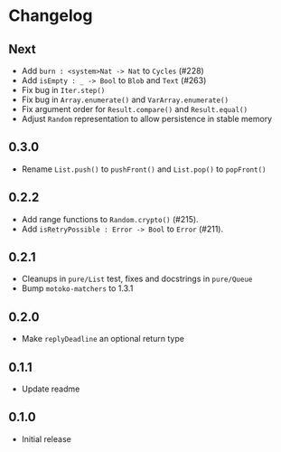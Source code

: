 # Changelog

## Next

* Add `burn : <system>Nat -> Nat` to `Cycles` (#228)
* Add `isEmpty : _ -> Bool` to `Blob` and `Text` (#263)
* Fix bug in `Iter.step()`
* Fix bug in `Array.enumerate()` and `VarArray.enumerate()`
* Fix argument order for `Result.compare()` and `Result.equal()`
* Adjust `Random` representation to allow persistence in stable memory

## 0.3.0

* Rename `List.push()` to `pushFront()` and `List.pop()` to `popFront()`

## 0.2.2

* Add range functions to `Random.crypto()` (#215).
* Add `isRetryPossible : Error -> Bool` to `Error` (#211).

## 0.2.1

* Cleanups in `pure/List` test, fixes and docstrings in `pure/Queue`
* Bump `motoko-matchers` to 1.3.1

## 0.2.0

* Make `replyDeadline` an optional return type

## 0.1.1

* Update readme

## 0.1.0

* Initial release
